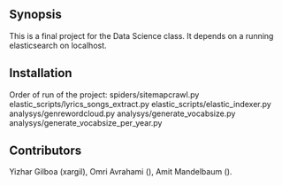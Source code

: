 ## Synopsis

This is a final project for the Data Science class.
It depends on a running elasticsearch on localhost.

## Installation

Order of run of the project:
spiders/sitemapcrawl.py
elastic_scripts/lyrics_songs_extract.py
elastic_scripts/elastic_indexer.py
analysys/genrewordcloud.py
analysys/generate_vocabsize.py
analysys/generate_vocabsize_per_year.py

## Contributors

Yizhar Gilboa (xargil), Omri Avrahami (), Amit Mandelbaum (). 